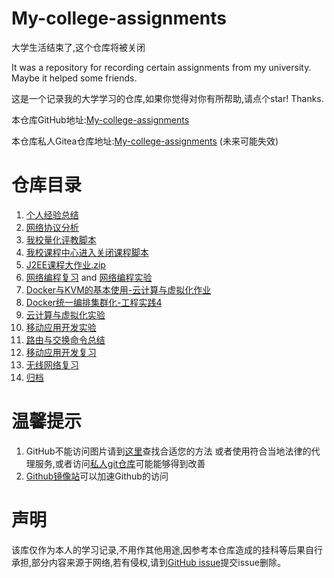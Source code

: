 # My-college-assignments

大学生活结束了,这个仓库将被关闭

It was a repository for recording certain assignments from my university. Maybe it helped some friends.

这是一个记录我的大学学习的仓库,如果你觉得对你有所帮助,请点个star! Thanks.

本仓库GitHub地址:[My-college-assignments](https://github.com/dbinfun/My-college-assignments)

本仓库私人Gitea仓库地址:[My-college-assignments](https://git.dbinfun.net/dbinfun/My-college-assignments) (未来可能失效)

# 仓库目录

1. [个人经验总结](./myexperience/index.md)
2. [网络协议分析](./sources/网络协议分析复习/网络协议分析复习.md)
3. [我校量化评教脚本](./archive/archive/自动评教脚本.md)
4. [我校课程中心进入关闭课程脚本](./archive/archive/courseCenterEnterCourse.md)
5. [J2EE课程大作业.zip](./archive/archive/java-web.zip)
6. [网络编程复习](./archive/archive/网络编程/网络编程复习.md) and [网络编程实验](./archive/archive/网络编程/index.md)
7. [Docker与KVM的基本使用-云计算与虚拟化作业 ](./archive/archive/Docker与KVM的基本使用/Docker与KVM的基本使用.md)
8. [Docker统一编排集群化-工程实践4](./archive/archive/Docker统一编排集群化/Docker统一编排集群化.md) 
9. [云计算与虚拟化实验](./archive/archive/云计算与虚拟化实验/index.md) 
10. [移动应用开发实验](./archive/archive/移动应用开发实验/index.md)
11. [路由与交换命令总结](./archive/archive/路由与交换/命令总结.md)
12. [移动应用开发复习](./archive/archive/移动应用开发复习/index.md)
13. [无线网络复习](./archive/archive/无线网络技术复习/index.md)
14. [归档](./archive/index.md)

# 温馨提示

1. GitHub不能访问图片请到[这里](https://www.bing.com/search?q=github+%E5%9B%BE%E7%89%87%E6%97%A0%E6%B3%95%E8%AE%BF%E9%97%AE&mkt=zh-CN)查找合适您的方法 或者使用符合当地法律的代理服务,或者访问[私人git仓库](https://git.dbin.site/dbinfun/My-college-assignments)可能能够得到改善
1. [Github镜像站](./sources/images.md)可以加速Github的访问

# 声明

该库仅作为本人的学习记录,不用作其他用途,因参考本仓库造成的挂科等后果自行承担,部分内容来源于网络,若有侵权,请到[GitHub issue](https://github.com/dbinfun/My-college-assignments/issues)提交issue删除。
